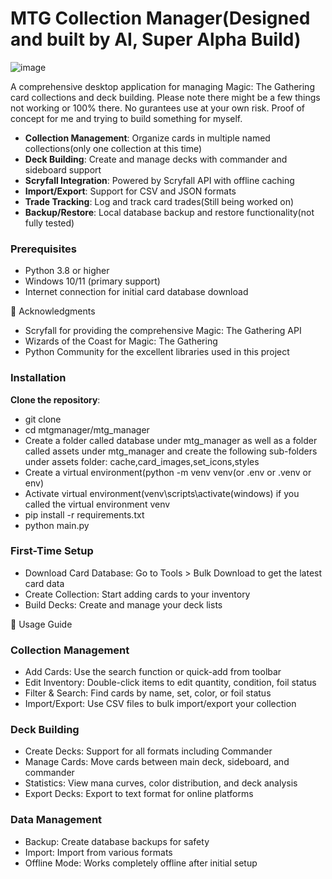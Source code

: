 # MTG Collection Manager(Designed and built by AI, Super Alpha Build)

![image](https://github.com/user-attachments/assets/89b63b43-1040-4ea4-af79-4aa9d0780bb8)

A comprehensive desktop application for managing Magic: The Gathering card collections and deck building. Please note there might be a few things not working or 100% there. No gurantees use at your own risk. Proof of concept for me and trying to build something for myself.

- **Collection Management**: Organize cards in multiple named collections(only one collection at this time)
- **Deck Building**: Create and manage decks with commander and sideboard support
- **Scryfall Integration**: Powered by Scryfall API with offline caching
- **Import/Export**: Support for CSV and JSON formats
- **Trade Tracking**: Log and track card trades(Still being worked on)
- **Backup/Restore**: Local database backup and restore functionality(not fully tested)

### Prerequisites

- Python 3.8 or higher
- Windows 10/11 (primary support)
- Internet connection for initial card database download

🙏 Acknowledgments
- Scryfall for providing the comprehensive Magic: The Gathering API
- Wizards of the Coast for Magic: The Gathering
- Python Community for the excellent libraries used in this project

### Installation
**Clone the repository**:
- git clone
- cd mtgmanager/mtg_manager
- Create a folder called database under mtg_manager as well as a folder called assets under mtg_manager and create the following sub-folders under assets folder: cache,card_images,set_icons,styles
- Create a virtual environment(python -m venv venv(or .env or .venv or env)
- Activate virtual environment(venv\scripts\activate(windows) if you called the virtual environment venv
- pip install -r requirements.txt
- python main.py

### First-Time Setup

- Download Card Database: Go to Tools > Bulk Download to get the latest card data
- Create Collection: Start adding cards to your inventory
- Build Decks: Create and manage your deck lists

📖 Usage Guide

### Collection Management
- Add Cards: Use the search function or quick-add from toolbar
- Edit Inventory: Double-click items to edit quantity, condition, foil status
- Filter & Search: Find cards by name, set, color, or foil status
- Import/Export: Use CSV files to bulk import/export your collection
### Deck Building
- Create Decks: Support for all formats including Commander
- Manage Cards: Move cards between main deck, sideboard, and commander
- Statistics: View mana curves, color distribution, and deck analysis
- Export Decks: Export to text format for online platforms
### Data Management
- Backup: Create database backups for safety
- Import: Import from various formats
- Offline Mode: Works completely offline after initial setup
